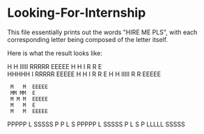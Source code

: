 # Looking-For-Internship

This file essentially prints out the words "HIRE ME PLS", with each corresponding letter being composed of the letter itself. 

Here is what the result looks like:

H   H   IIIII  RRRRR  EEEEE
H   H     I    R   R  E     
HHHHH     I    RRRRR  EEEEE
H   H     I    R   R  E
H   H   IIIII  R   R  EEEEE

     M   M  EEEEE
     MM MM  E
     M M M  EEEEE
     M   M  E
     M   M  EEEEE
     
 PPPPP  L      SSSSS
 P   P  L      S
 PPPPP  L      SSSSS
 P      L          S
 P      LLLLL  SSSSS   
